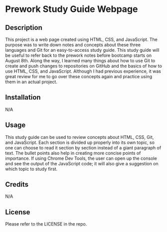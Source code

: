 # Prework Study Guide Webpage

## Description

This project is a web page created using HTML, CSS, and JavaScript. The purpose was to write down notes and concepts about these three languages and Git for an easy-to-access study guide. This study guide will be useful to refer back to the prework notes before bootcamp starts on August 8th. Along the way, I learned many things about how to use Git to create and push changes to repositories on GitHub and the basics of how to use HTML, CSS, and JavaScript. Although I had previous experience, it was great review for me to go over these concepts again and practice using them in an actual project.

## Installation

N/A

## Usage

This study guide can be used to review concepts about HTML, CSS, Git, and JavaScript. Each section is divided up properly into its own topic, so one can choose to read it section by section instead of a giant paragraph of text. The bullet points also help in creating more concise points of importance. If using Chrome Dev Tools, the user can open up the console and see the output of the JavaScript code; it will also give a suggestion on which topic to study first.

## Credits

N/A

## License

Please refer to the LICENSE in the repo.
